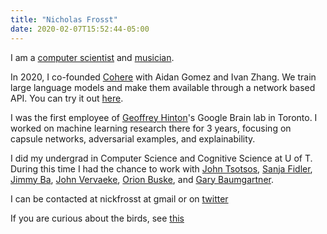 ```yaml
---
title: "Nicholas Frosst"
date: 2020-02-07T15:52:44-05:00
--- 
```

I am a [computer scientist]((https://scholar.google.ca/citations?user=1yVnaTgAAAAJ&hl=en)) and [musician]((https://open.spotify.com/artist/38SKxCyfrmNWqWunb9wGHP)). 

In 2020, I co-founded [Cohere](https://cohere.ai/) with Aidan Gomez and Ivan Zhang. We train large language models and make them available through a network based API. You can try it out [here](https://os.cohere.ai/playground/).   

I was the first employee of [Geoffrey Hinton](https://www.cs.toronto.edu/~hinton/)'s Google Brain lab in Toronto. I worked on machine learning research there for 3 years, focusing on capsule networks, adversarial examples, and explainability. 

I did my undergrad in Computer Science and Cognitive Science at U of T. During this time I had the chance to work with [John Tsotsos](http://www.cse.yorku.ca/~tsotsos/Tsotsos/Home.html), [Sanja Fidler](https://www.cs.utoronto.ca/~fidler/), [Jimmy Ba](https://jimmylba.github.io/), [John Vervaeke](https://cwsl.ca/team-view/john-vervaeke/), [Orion Buske](http://www.cs.toronto.edu/~buske/), and [Gary Baumgartner](http://www.cs.toronto.edu/~gfb/).

I can be contacted at nickfrosst at gmail or on [twitter](https://twitter.com/nickfrosst)

If you are curious about the birds, see [this](https://nickfrosst.github.io/flock_dynamics/)
